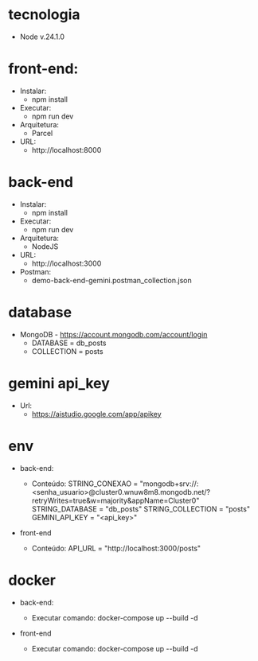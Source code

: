 # tecnologia

- Node v.24.1.0

# front-end:

- Instalar:
  - npm install
- Executar:
  - npm run dev
- Arquitetura:
  - Parcel
- URL:
  - http://localhost:8000

# back-end

- Instalar:
  - npm install
- Executar:
  - npm run dev
- Arquitetura:
  - NodeJS
- URL:
  - http://localhost:3000
- Postman:
  - demo-back-end-gemini.postman_collection.json

# database

- MongoDB - https://account.mongodb.com/account/login
  - DATABASE = db_posts
  - COLLECTION = posts

# gemini api_key

- Url:
  - https://aistudio.google.com/app/apikey

# env

- back-end:

  - Conteúdo:
    STRING_CONEXAO = "mongodb+srv://<conta>:<senha_usuario>@cluster0.wnuw8m8.mongodb.net/?retryWrites=true&w=majority&appName=Cluster0"
    STRING_DATABASE = "db_posts"
    STRING_COLLECTION = "posts"
    GEMINI_API_KEY = "<api_key>"

- front-end
  - Conteúdo:
    API_URL = "http://localhost:3000/posts"

# docker

- back-end:

  - Executar comando:
    docker-compose up --build -d

- front-end

  - Executar comando:
    docker-compose up --build -d
